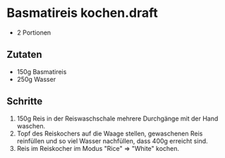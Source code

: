# Basmatireis kochen.draft

- 2 Portionen

## Zutaten

- 150g Basmatireis
- 250g Wasser

## Schritte

1. 150g Reis in der Reiswaschschale mehrere Durchgänge mit der Hand waschen.
2. Topf des Reiskochers auf die Waage stellen, gewaschenen Reis reinfüllen und so viel Wasser nachfüllen, dass 400g erreicht sind.
3. Reis im Reiskocher im Modus "Rice" => "White" kochen.